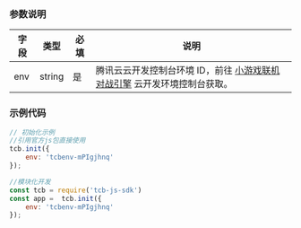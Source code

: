 ### 参数说明

| 字段 | 类型 | 必填 | 说明|
| --- | --- | --- | --- |
| env | string | 是 | 腾讯云云开发控制台环境 ID，前往 [小游戏联机对战引擎](https://console.qcloud.com/mgobe) 云开发环境控制台获取。|


### 示例代码
```javascript
// 初始化示例
//引用官方js包直接使用
tcb.init({
    env: 'tcbenv-mPIgjhnq'
});

//模块化开发
const tcb = require('tcb-js-sdk')
const app =  tcb.init({
    env: 'tcbenv-mPIgjhnq'
});
```
